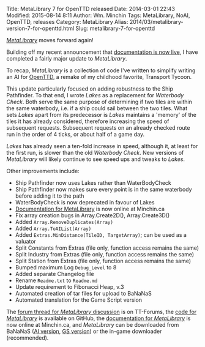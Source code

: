 Title: MetaLibrary 7 for OpenTTD released
Date: 2014-03-01 22:43
Modified: 2015-08-14 8:11
Author: Wm. Minchin
Tags: MetaLibrary, NoAI, OpenTTD, releases
Category: MetaLibrary
Alias: 2014/03/metalibrary-version-7-for-openttd.html
Slug: metalibrary-7-for-openttd

*[MetaLibrary](http://minchin.ca/openttd-metalibrary/)* moves forward
again!

Building off my recent announcement that [documentation is now
live]({filename}20140201-metalibrary-documentation-live.md),
I have completed a fairly major update to *MetaLibrary*.

To recap, *MetaLibrary* is a collection of code I've written to simplify
writing an AI for [OpenTTD](http://www.openttd.org/), a remake of my
childhood favorite, Transport Tycoon.

<!-- read more -->

This update particularly focused on adding robustness to the Ship
Pathfinder. To that end, I wrote *Lakes* as a replacement for *Waterbody
Check*. Both serve the same purpose of determining if two tiles are
within the same waterbody, i.e. if a ship could sail between the two
tiles. What sets *Lakes* apart from its predecessor is *Lakes* maintains
a 'memory' of the tiles it has already considered, therefore increasing
the speed of subsequent requests. Subsequent requests on an already
checked route run in the order of 4 ticks, or about half of a game day.

*Lakes* has already seen a ten-fold increase in speed, although it, at
least for the first run, is slower than the old *Waterbody* *Check*. New
versions of *MetaLibrary* will likely continue to see speed ups and
tweaks to *Lakes*.

Other improvements include:

-   Ship Pathfinder now uses Lakes rather than WaterBodyCheck
-   Ship Pathfinder now makes sure every point is in the same waterbody
    before adding it to the path
-   WaterBodyCheck is now deprecated in favour of Lakes
-   [Documentation for
    MetaLibrary](http://minchin.ca/openttd-metalibrary/) is now online
    at Minchin.ca
-   Fix array creation bugs in Array.Create2D(), Array.Create3D()
-   Added `Array.RemoveDuplicates(Array)`
-   Added `Array.ToAIList(Array)`
-   Added `Extras.MinDistance(TileID, TargetArray)`; can be used as a
    valuator
-   Split Constants from Extras (file only, function access remains the
    same)
-   Split Industry from Extras (file only, function access remains the
    same)
-   Split Station from Extras (file only, function access remains the
    same)
-   Bumped maximum Log `Debug_Level` to 8
-   Added separate Changelog file
-   Rename `Readme.txt` to `Readme.md`
-   Update requirement to Fibonacci Heap, v.3
-   Automated creation of tar files for upload to BaNaNaS
-   Automated translation for the Game Script version

The [forum thread for *MetaLibrary*
discussion](http://www.tt-forums.net/viewtopic.php?f=65&t=57903) is on
TT-Forums, the [code for
*MetaLibrary*](https://github.com/MinchinWeb/openttd-metalibrary/) is
available on GitHub, the [documentation for
*MetaLibrary*](http://minchin.ca/openttd-metalibrary/) is now online at
Minchin.ca, and *MetaLibrary* can be downloaded from BaNaNaS ([AI
version](http://bananas.openttd.org/en/ailibrary/), [GS
version](http://bananas.openttd.org/en/gslibrary/)) or the in-game
downloader (recommended).
